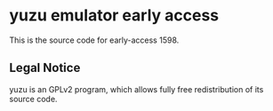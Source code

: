 yuzu emulator early access
=============

This is the source code for early-access 1598.

## Legal Notice

yuzu is an GPLv2 program, which allows fully free redistribution of its source code.